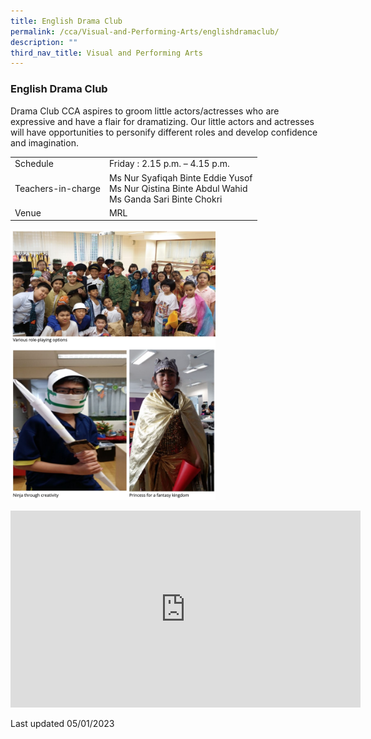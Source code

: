 ```yaml
---
title: English Drama Club
permalink: /cca/Visual-and-Performing-Arts/englishdramaclub/
description: ""
third_nav_title: Visual and Performing Arts
---
```

### English Drama Club

Drama Club CCA aspires to groom little actors/actresses who are expressive and have a flair for dramatizing. Our little actors and actresses will have opportunities to personify different roles and develop confidence and imagination.

|  |  |
|---|---|
| Schedule | Friday : 2.15 p.m. – 4.15 p.m. |
| Teachers-in-charge | Ms Nur Syafiqah Binte Eddie Yusof<br>Ms Nur Qistina Binte Abdul Wahid<br>Ms Ganda Sari Binte Chokri |
|  Venue | MRL  |

<img src="/images/cca11.png" 
     style="width:65%">

<div class="bp-youtube">

<iframe width="560" height="315" src="https://www.youtube.com/embed/13tdzh-HbZ0" title="YouTube video player" frameborder="0" allow="accelerometer; autoplay; clipboard-write; encrypted-media; gyroscope; picture-in-picture" allowfullscreen></iframe>

</div>

Last updated 05/01/2023